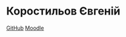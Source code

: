 Коростильов Євгеній
===================

[GitHub](https://github.com/mcxemic)
[Moodle](http://moodle.asu.kpi.ua/)
